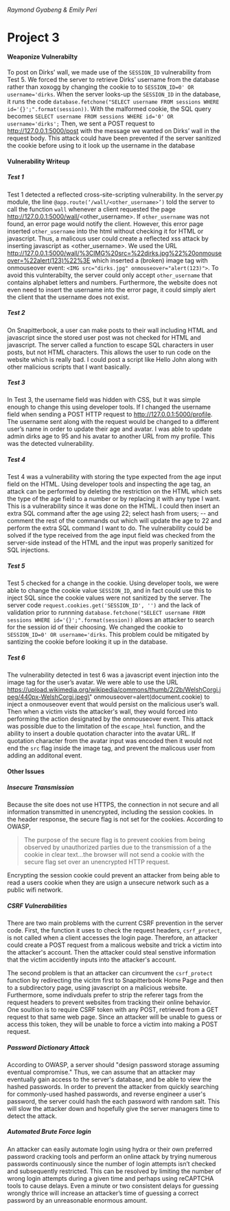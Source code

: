 ###### Raymond Gyabeng & Emily Peri
# Project 3
#### Weaponize Vulnerabilty 
To post on Dirks’ wall, we made use of the `SESSION_ID` vulnerability from Test 5. We forced the server to retrieve Dirks’ username from the database rather than xoxogg by changing the cookie to to `SESSION_ID=0' OR username='dirks`. When the server looks-up the `SESSION_ID` in the database, it runs the code `database.fetchone("SELECT username FROM sessions WHERE id='{}';".format(session))`. With the malformed cookie, the SQL query becomes `SELECT username FROM sessions WHERE id='0' OR username='dirks';` Then, we sent a POST request to http://127.0.0.1:5000/post with the message we wanted on Dirks’ wall in the request body. This attack could have been prevented if the server sanitized the cookie before using to it look up the username in the database 
#### Vulnerability Writeup
##### Test 1
Test 1 detected a reflected cross-site-scripting vulnerability. In the server.py module, the line `@app.route(‘/wall/<other_username>’)` told the server to call the function `wall` whenever a client requested the page http://127.0.0.1:5000/wall/<other_username>. If `other_username` was not found, an error page would notify the client. However, this error page inserted `other_username` into the html without checking it for HTML or javascript. Thus, a malicous user could create a reflected xss attack by inserting javascript as <other_username>. We used the URL http://127.0.0.1:5000/wall/%3CIMG%20src=%22dirks.jpg%22%20onmouseover=%22alert(123)%22%3E which inserted a (broken) image tag with onmouseover event: `<IMG src="dirks.jpg" onmouseover="alert(123)">`. To avoid this vulnterabilty, the server could only accept `other_username` that contains alphabet letters and numbers. Furthermore, the website does not even need to insert the username into the error page, it could simply alert the client that the username does not exist.
##### Test 2 
On Snapitterbook, a user can make posts to their wall including HTML and javascript since the stored user post was not checked for HTML and javascript. The server called a function to escape SQL characters in user posts, but not HTML characters. This allows the user to run code on the website which is really bad. I could post a script like Hello John <script>alert('Give me all your money or I'll delete your account...');</script> along with other malicious scripts that I want basically.
##### Test 3
In Test 3, the username field was hidden with CSS, but it was simple enough to change this using developer tools. If I changed the username field when sending a POST HTTP request to http://127.0.0.1:5000/profile. The username sent along with the request would be changed to a different user’s name in order to update their age and avatar. I was able to update admin dirks age to 95 and his avatar to another URL from my profile. This was the detected vulnerability.
##### Test 4
Test 4 was a vulnerability with storing the type expected from the age input field on the HTML. Using developer tools and inspecting the age tag, an attack can be performed by deleting the restriction on the HTML which sets the type of the age field to a number or by replacing it with any type I want. This is a vulnerability since it was done on the HTML. I could then insert an extra SQL command after the age using 22; select hash from users; -- and comment the rest of the commands out which will update the age to 22 and perform the extra SQL command I want to do. The vulnerability could be solved if the type received from the age input field was checked from the server-side instead of the HTML and the input was properly sanitized for SQL injections.
##### Test 5
Test 5 checked for a change in the cookie. Using developer tools, we were able to change the cookie value `SESSION_ID`, and in fact could use this to inject SQL since the cookie values were not sanitized by the server. The server code `request.cookies.get('SESSION_ID', '')` and the lack of validation prior to runnning `database.fetchone("SELECT username FROM sessions WHERE id='{}';".format(session))` allows an attacker to search for the session id of their choosing.  We changed the cookie to `SESSION_ID=0' OR username='dirks`. This problem could be mitigated by santizing the cookie before looking it up in the database.
##### Test 6
The vulnerability detected in test 6 was a javascript event injection into the image tag for the user’s avatar. We were able to use the URL https://upload.wikimedia.org/wikipedia/commons/thumb/2/2b/WelshCorgi.jpeg/440px-WelshCorgi.jpeg\" onmouseover=alert(document.cookie) to inject a onmouseover event that would persist on the malicious user’s wall. Then when a victim vists the attacker's wall, they would forced into performing the action designated by the onmouseover event. This attack was possible due to the limitation of the `escape_html` function, and the ability to insert a double quotation character into the avatar URL. If quotation character from the avatar input was encoded then it would not end the `src` flag inside the image tag, and prevent the malicous user from adding an additonal event.
#### Other Issues
##### Insecure Transmission
Because the site does not use HTTPS, the connection in not secure and all information transmitted in unencrypted, including the session cookies. In the header response, the secure flag is not set for the cookies. According to OWASP, 
> The purpose of the secure flag is to prevent cookies from being observed by unauthorized parties due to the transmission of a the cookie in clear text...the browser will not send a cookie with the secure flag set over an unencrypted HTTP request.

Encrypting the session cookie could prevent an attacker from being able to read a users cookie when they are usign a unsecure network such as a public wifi network.
##### CSRF Vulnerabilities
There are two main problems with the current CSRF prevention in the server code. First, the function it uses to check the request headers, `csrf_protect`, is not called when a client accesses the login page. Therefore, an attacker could create a POST request from a malicous website and trick a victim into the attacker's account. Then the attacker could steal senstive information that the victim accidently inputs into the attacker's account. 

The second problem is that an attacker can circumvent the `csrf_protect` function by redirecting the vicitm first to Snapitterbook Home Page and then to a subdirectory page, using javascript on a malicious website. Furthermore, some indivduals prefer to strip the referer tags from the request headers to prevent websites from tracking their online behavior. One soultion is to require CSRF token with any POST, retrieved from a GET request to that same web page. Since an attacker will be unable to guess or access this token, they will be unable to force a victim into making a POST request.

##### Password Dictionary Attack
According to OWASP, a server should "design password storage assuming eventual compromise." Thus, we can assume that an attacker may eventually gain access to the server's database, and be able to view the hashed passwords. In order to prevent the attacker from quickly searching for commonly-used hashed passwords, and reverse engineer a user's password, the server could hash the each password with random salt. This will slow the attacker down and hopefully give the server managers time to detect the attack. 

##### Automated Brute Force login
An attacker can easily automate login using hydra or their own preferred password cracking tools and perform an online attack by trying numerous passwords continuously since the number of login attempts isn’t checked and subsequently restricted. This can be resolved by limiting the number of wrong login attempts during a given time and perhaps using reCAPTCHA tools to cause delays. Even a minute or two consistent delays for guessing wrongly thrice will increase an attacker’s time of guessing a correct password by an unreasonable enormous amount.

